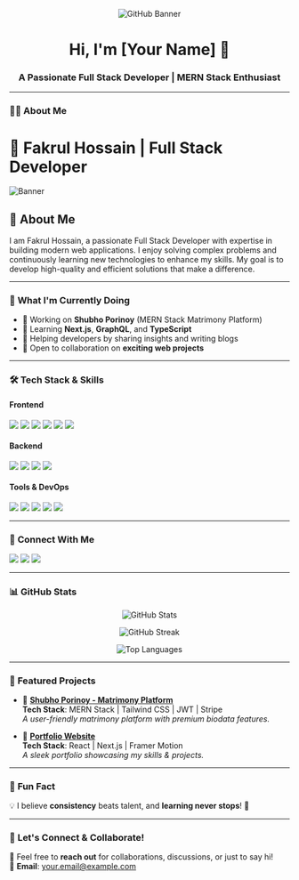 <!-- Banner Image -->
<p align="center">
  <img src="https://i.ibb.co.com/ym7XpZfy/github-header-image-1.png" alt="GitHub Banner">
</p>

<h1 align="center">Hi, I'm [Your Name] 👋</h1>
<h3 align="center">A Passionate Full Stack Developer | MERN Stack Enthusiast</h3>

---

### 👨‍💻 **About Me**
# 🌟 Fakrul Hossain | Full Stack Developer  

![Banner](https://your-banner-image-url.com)  

## 👋 About Me  
I am Fakrul Hossain, a passionate Full Stack Developer with expertise in building modern web applications. I enjoy solving complex problems and continuously learning new technologies to enhance my skills. My goal is to develop high-quality and efficient solutions that make a difference.

---

### 🚀 **What I'm Currently Doing**
- 💼 Working on **Shubho Porinoy** (MERN Stack Matrimony Platform)
- 🌱 Learning **Next.js**, **GraphQL**, and **TypeScript**
- 💬 Helping developers by sharing insights and writing blogs
- 🔗 Open to collaboration on **exciting web projects**

---

### 🛠 **Tech Stack & Skills**
#### **Frontend**
<p align="left">
  <img src="https://img.shields.io/badge/React-61DAFB?style=for-the-badge&logo=react&logoColor=white" />
  <img src="https://img.shields.io/badge/Next.js-000000?style=for-the-badge&logo=next.js&logoColor=white" />
  <img src="https://img.shields.io/badge/JavaScript-F7DF1E?style=for-the-badge&logo=javascript&logoColor=black" />
  <img src="https://img.shields.io/badge/HTML5-E34F26?style=for-the-badge&logo=html5&logoColor=white" />
  <img src="https://img.shields.io/badge/CSS3-1572B6?style=for-the-badge&logo=css3&logoColor=white" />
  <img src="https://img.shields.io/badge/TailwindCSS-06B6D4?style=for-the-badge&logo=tailwindcss&logoColor=white" />
</p>

#### **Backend**
<p align="left">
  <img src="https://img.shields.io/badge/Node.js-339933?style=for-the-badge&logo=node.js&logoColor=white" />
  <img src="https://img.shields.io/badge/Express.js-000000?style=for-the-badge&logo=express&logoColor=white" />
  <img src="https://img.shields.io/badge/MongoDB-47A248?style=for-the-badge&logo=mongodb&logoColor=white" />
  <img src="https://img.shields.io/badge/Firebase-FFCA28?style=for-the-badge&logo=firebase&logoColor=black" />
</p>

#### **Tools & DevOps**
<p align="left">
  <img src="https://img.shields.io/badge/Git-F05032?style=for-the-badge&logo=git&logoColor=white" />
  <img src="https://img.shields.io/badge/GitHub-181717?style=for-the-badge&logo=github&logoColor=white" />
  <img src="https://img.shields.io/badge/Vercel-000000?style=for-the-badge&logo=vercel&logoColor=white" />
  <img src="https://img.shields.io/badge/Netlify-00C7B7?style=for-the-badge&logo=netlify&logoColor=white" />
  <img src="https://img.shields.io/badge/VS_Code-007ACC?style=for-the-badge&logo=visual%20studio%20code&logoColor=white" />
</p>

---

### 🔗 **Connect With Me**
<p align="left">
  <a href="https://github.com/yourgithub" target="_blank"><img src="https://img.shields.io/badge/GitHub-181717?style=for-the-badge&logo=github&logoColor=white" /></a>
  <a href="https://www.linkedin.com/in/yourlinkedin" target="_blank"><img src="https://img.shields.io/badge/LinkedIn-0077B5?style=for-the-badge&logo=linkedin&logoColor=white" /></a>
  <a href="https://twitter.com/yourtwitter" target="_blank"><img src="https://img.shields.io/badge/Twitter-1DA1F2?style=for-the-badge&logo=twitter&logoColor=white" /></a>
</p>

---

### 📊 **GitHub Stats**
<p align="center">
  <img src="https://github-readme-stats.vercel.app/api?username=yourgithub&show_icons=true&theme=radical" alt="GitHub Stats" />
</p>

<p align="center">
  <img src="https://github-readme-streak-stats.herokuapp.com/?user=yourgithub&theme=radical" alt="GitHub Streak" />
</p>

<p align="center">
  <img src="https://github-readme-stats.vercel.app/api/top-langs/?username=yourgithub&layout=compact&theme=radical" alt="Top Languages" />
</p>

---

### 🌟 **Featured Projects**
- 🚀 **[Shubho Porinoy - Matrimony Platform](https://github.com/yourgithub/shubho-porinoy)**  
  **Tech Stack**: MERN Stack | Tailwind CSS | JWT | Stripe  
  *A user-friendly matrimony platform with premium biodata features.*

- 📌 **[Portfolio Website](https://github.com/yourgithub/portfolio)**  
  **Tech Stack**: React | Next.js | Framer Motion  
  *A sleek portfolio showcasing my skills & projects.*

---

### 🎯 **Fun Fact**
💡 I believe **consistency** beats talent, and **learning never stops**! 🚀  

---

### 📩 **Let's Connect & Collaborate!**
💬 Feel free to **reach out** for collaborations, discussions, or just to say hi!  
📧 **Email**: [your.email@example.com](mailto:your.email@example.com)  
